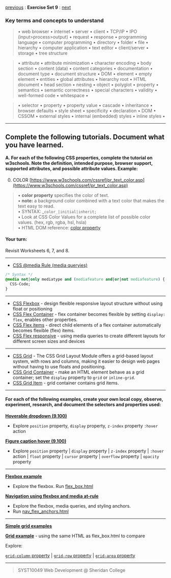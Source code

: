 [previous](Set08.md) 
: **Exercise Set 9**
: [next](Set10.md)

### Key terms and concepts to understand
> &bull;  web browser  &bull; internet  &bull; server  &bull; client  &bull; TCP/IP  &bull; IPO (input>process>output)  &bull; request  &bull; response  &bull; programming language  &bull;  computer programming  &bull; directory  &bull; folder  &bull;  file  &bull; hierarchy  &bull; computer application  &bull;  text editor  &bull; client/server  &bull;  storage  &bull; tree structure

> &bull;  attribute &bull; attribute minimization &bull; character encoding &bull; body section &bull; content (data) &bull;  content categories &bull; documentation &bull; document type &bull;  document structure &bull; DOM &bull;  element &bull;  empty element &bull; entities &bull; global attributes &bull; hierarchy root &bull; HTML document &bull; head section &bull; nesting &bull; object &bull; polyglot &bull; property &bull; semantics &bull; semantic correctness &bull; special characters &bull; validity &bull; well-formed code &bull; whitespace &bull;  

> &bull;  selector &bull; property &bull; property value &bull; cascade &bull; inheritance &bull;  browser defaults &bull; style sheet &bull; specificity &bull;  declaration &bull; DOM &bull;  CSSOM &bull;  external styles &bull; internal (embedded) styles &bull; inline styles &bull; 


---

## Complete the following tutorials. Document what you have learned.
 #### A. For each of the following CSS properties, complete the tutorial on w3schools.  Note the definition, intended purpose, browser support, supported attributes, and possible attribute values. Example:
0. COLOR [https://www.w3schools.com/cssref/pr_text_color.asp](https://www.w3schools.com/cssref/pr_text_color.asp)
> &bull; **color property** specifies the color of text.<br> &bull; **note:** a background color combined with a text color that makes the text easy to read.<br> &bull; SYNTAX: _`color_|initial|inherit;`<br> &bull; Look at CSS Color Values for a complete list of possible color values. (hex, rgb, rgba, hsl, hsla)<br> &bull; HTML DOM reference: [color property](https://www.w3schools.com/jsref/prop_style_color.asp) 

#### Your turn:
Revisit Worksheets 6, 7, and 8.

---

* [CSS @media Rule (media queryies)](https://www.w3schools.com/cssref/css3_pr_mediaquery.asp)

```css
/* Syntax */
@media not|only mediatype and (mediafeature and|or|not mediafeature) {
  CSS-Code;
}
```

---

* [CSS Flexbox](https://www.w3schools.com/css/css3_flexbox.asp) - design flexible responsive layout structure without using float or positioning
* [CSS Flex Container](https://www.w3schools.com/css/css3_flexbox_container.asp) - flex container becomes flexible by setting `display: flex`, enables other properties.
* [CSS Flex items](https://www.w3schools.com/css/css3_flexbox_items.asp) - direct child elements of a flex container automatically becomes flexible (flex) items.
* [CSS Flex responsive](https://www.w3schools.com/css/css3_flexbox_responsive.asp) - using media queries to create different layouts for different screen sizes and devices

---

* [CSS Grid](https://www.w3schools.com/css/css_grid.asp) - The CSS Grid Layout Module offers a grid-based layout system, with rows and columns, making it easier to design web pages without having to use floats and positioning.
*  [CSS Grid Container](https://www.w3schools.com/css/css_grid_container.asp) - make an HTML element behave as a grid container; set the `display` property to `grid` or `inline-grid`.
*  [CSS Grid Item](https://www.w3schools.com/css/css_grid_item.asp) - grid container contains grid items.

---

#### For each of the following examples, create your own local copy, observe, experiment, research, and document the selectors and properties used:



**[Hoverable dropdown (9.100)](examples_09/dropdown_hover.html)**
- Explore `position` property, `display` property, `z-index` property `:hover` action 


**[Figure caption hover (9.100)](examples_09/caption_hover.html)**
- Explore 
`position` property | `display` property |  `z-index` property  | `:hover` action |  `float` property | `cursor` property | `overflow` property | `opacity` property

---

**[Flexbox example](examples_09/flexbox_example.md)**
- Explore the flexbox. Run [flex_box.html](examples_09/flex_box.html) 


**[Navigation using flexbox and media at-rule](examples_09/nav_flex.md)**
- Explore the flexbox, media queries, and styling anchors. 
- Run [nav_flex_anchors.html](examples_09/nav_flex_anchors.html) 

---

**[Simple grid examples](examples_09/simple_grid.html)** 

**[Grid example](examples_09/grid_box.html)** - using the same HTML as flex_box.html to compare

Explore:

[`grid-column` property](https://www.w3schools.com/css/tryit.asp?filename=trycss_grid_grid-column_line)  |  [`grid-row` property](https://www.w3schools.com/css/tryit.asp?filename=trycss_grid_grid-row1)  |  [`grid-area` property](https://www.w3schools.com/css/tryit.asp?filename=trycss_grid_grid-area1)

---
> SYST10049 Web Development @ Sheridan College

